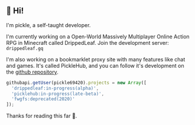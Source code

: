 ## 👋 Hi!

I'm pickle, a self-taught developer.

I'm currently working on a Open-World Massively Multiplayer Online Action RPG in Minecraft called DrippedLeaf.
Join the development server: `drippedleaf.gq`

I'm also working on a bookmarklet proxy site with many features like chat and games.
It's called PickleHub, and you can follow it's development on the [github repository](https://github.com/pickle69420/picklebox).

```javascript
githubapi.getUser(pickle69420).projects = new Array([
  'drippedleaf:in-progress(alpha)',
  'picklehub:in-progress(late-beta)',
  'fwgfs:deprecated(2020)'
]);
```

Thanks for reading this far 🙂.

